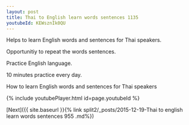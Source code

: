 ```yaml
---
layout: post
title: Thai to English learn words sentences 1135 
youtubeId: KEWsznIk0QU
---
```

 
 
Helps to learn English words and sentences for Thai speakers.

Opportunitiy to repeat the words sentences. 

Practice English language. 
 
10 minutes practice every day. 
 
How to learn English words and sentences for Thai speakers 
 
{% include youtubePlayer.html id=page.youtubeId %}
 
 
[Next]({{ site.baseurl }}{% link  split2/_posts/2015-12-19-Thai to english learn words sentences 955 .md%})
 
